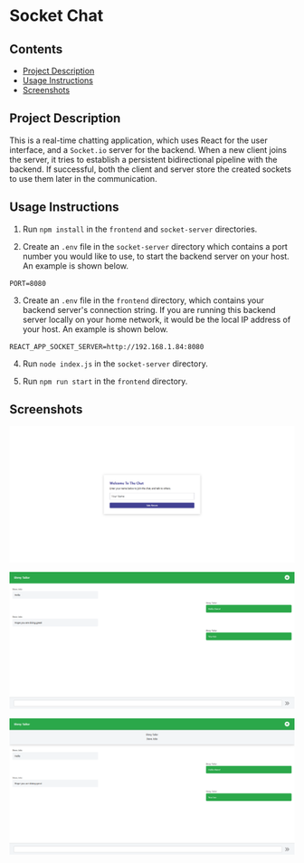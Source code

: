 # Socket Chat

## Contents
- [Project Description](#project-description)
- [Usage Instructions](#usage-instructions)
- [Screenshots](#screenshots)

## Project Description

This is a real-time chatting application, which uses React for the user interface, and a `Socket.io` server for the backend. When a new client joins the server, it tries to establish a persistent bidirectional pipeline with the backend. If successful, both the client and server store the created sockets to use them later in the communication.

## Usage Instructions

1. Run `npm install` in the `frontend` and `socket-server` directories.

2. Create an `.env` file in the `socket-server` directory which contains a port number you would like to use, to start the backend server on your host. An example is shown below.

```
PORT=8080
```

3. Create an `.env` file in the `frontend` directory, which contains your backend server's connection string. If you are running this backend server locally on your home network, it would be the local IP address of your host. An example is shown below.

```
REACT_APP_SOCKET_SERVER=http://192.168.1.84:8080
```

4. Run `node index.js` in the `socket-server` directory.

5. Run `npm run start` in the `frontend` directory.

## Screenshots

![Splash Screen](./screenshots/splash-screen.png)

![Chat](./screenshots/chat.png)

![Active Users](./screenshots/active-users.png)